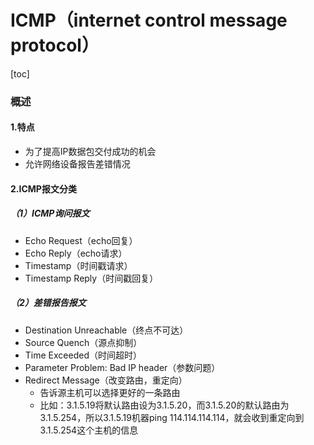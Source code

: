 # ICMP（internet control message protocol）

[toc]

### 概述

#### 1.特点
* 为了提高IP数据包交付成功的机会
* 允许网络设备报告差错情况

#### 2.ICMP报文分类

##### （1）ICMP询问报文
* Echo Request（echo回复）
* Echo Reply（echo请求）
* Timestamp（时间戳请求）
* Timestamp Reply（时间戳回复）

##### （2）差错报告报文
* Destination Unreachable（终点不可达）
* Source Quench（源点抑制）
* Time Exceeded（时间超时）
* Parameter Problem: Bad IP header（参数问题）
* Redirect Message（改变路由，重定向）
  * 告诉源主机可以选择更好的一条路由
  * 比如：3.1.5.19将默认路由设为3.1.5.20，而3.1.5.20的默认路由为3.1.5.254，所以3.1.5.19机器ping 114.114.114.114，就会收到重定向到3.1.5.254这个主机的信息
